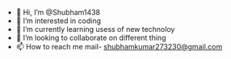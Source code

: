 - 👋 Hi, I’m @Shubham1438
- 👀 I’m interested in coding
- 🌱 I’m currently learning usess of new technoloy
- 💞️ I’m looking to collaborate on different thing 
- 📫 How to reach me mail- shubhamkumar273230@gmail.com

<!---
Shubham1438/Shubham1438 is a ✨ special ✨ repository because its `README.md` (this file) appears on your GitHub profile.
You can click the Preview link to take a look at your changes.
--->

